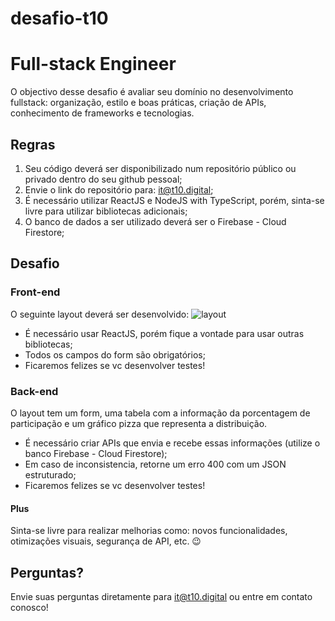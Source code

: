 # desafio-t10

# Full-stack Engineer

O objectivo desse desafio é avaliar seu domínio no desenvolvimento fullstack: organização, estilo e boas práticas, criação de APIs, conhecimento de frameworks e tecnologias.

## Regras

1. Seu código deverá ser disponibilizado num repositório público ou privado dentro do seu github pessoal;
2. Envie o link do repositório para: it@t10.digital;
3. É necessário utilizar ReactJS e NodeJS with TypeScript, porém, sinta-se livre para utilizar bibliotecas adicionais;
4. O banco de dados a ser utilizado deverá ser o Firebase - Cloud Firestore;

## Desafio

### Front-end

O seguinte layout deverá ser desenvolvido:
![layout](layout-onepage.png)

- É necessário usar ReactJS, porém fique a vontade para usar outras bibliotecas;
- Todos os campos do form são obrigatórios;
- Ficaremos felizes se vc desenvolver testes!

### Back-end

O layout tem um form, uma tabela com a informação da porcentagem de participação e um gráfico pizza que representa a distribuição.

- É necessário criar APIs que envia e recebe essas informações (utilize o banco Firebase - Cloud Firestore);
- Em caso de inconsistencia, retorne um erro 400 com um JSON estruturado;
- Ficaremos felizes se vc desenvolver testes!

#### Plus

Sinta-se livre para realizar melhorias como: novos funcionalidades, otimizações visuais, segurança de API, etc. 😉

## Perguntas?

Envie suas perguntas diretamente para it@t10.digital ou entre em contato conosco! 